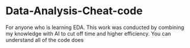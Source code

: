 # Data-Analysis-Cheat-code
For anyone who is learning EDA. This work was conducted by combining my knowledge with AI to cut off time and higher efficiency.
You can understand all of the code does

